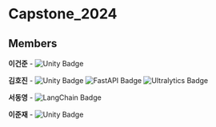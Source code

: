 # Capstone_2024

## Members

<b>이건준</b> - ![Unity Badge](https://img.shields.io/badge/Unity-FFF?logo=unity&logoColor=000&style=flat-square)

<b>김호진</b> - ![Unity Badge](https://img.shields.io/badge/Unity-FFF?logo=unity&logoColor=000&style=flat-square) ![FastAPI Badge](https://img.shields.io/badge/FastAPI-009688?logo=fastapi&logoColor=fff&style=flat-square) ![Ultralytics Badge](https://img.shields.io/badge/Ultralytics-111F68?logo=ultralytics&logoColor=fff&style=flat-square)

<b>서동영</b> - ![LangChain Badge](https://img.shields.io/badge/LangChain-1C3C3C?logo=langchain&logoColor=fff&style=flat-square)

<b>이준재</b> - ![Unity Badge](https://img.shields.io/badge/Unity-FFF?logo=unity&logoColor=000&style=flat-square)
